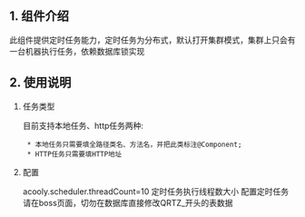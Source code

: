 ## 1. 组件介绍

此组件提供定时任务能力，定时任务为分布式，默认打开集群模式，集群上只会有一台机器执行任务，依赖数据库锁实现

## 2. 使用说明

1. 任务类型

    目前支持本地任务、http任务两种:

        * 本地任务只需要填全路径类名、方法名，并把此类标注@Component;
        * HTTP任务只需要填HTTP地址

2. 配置

    acooly.scheduler.threadCount=10 定时任务执行线程数大小
    配置定时任务请在boss页面，切勿在数据库直接修改QRTZ_开头的表数据